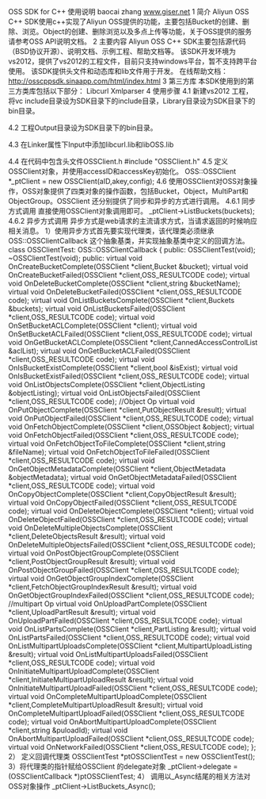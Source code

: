 ﻿OSS SDK for C++ 使用说明
baocai zhang
www.giser.net
1 简介
Aliyun OSS C++ SDK使用c++实现了Aliyun OSS提供的功能，主要包括Bucket的创建、删除、浏览。Object的创建、删除浏览以及多点上传等功能，关于OSS提供的服务请参考OSS API说明文档。
2 主要内容
Aliyun OSS C++ SDK主要包括源代码（BSD协议开源）、说明文档、示例工程、帮助文档等。
该SDK开发环境为vs2012，提供了vs2012的工程文件，目前只支持windows平台，暂不支持跨平台使用。
该SDK提供头文件和动态库和lib文件用于开发。
在线帮助文档：
http://osscppsdk.sinaapp.com/html/index.html
3 第三方库
本SDK使用到的第三方类库包括以下部分：
Libcurl
Xmlparser
4 使用步骤
4.1 新建vs2012 工程，将vc include目录设为SDK目录下的include目录，Library目录设为SDK目录下的bin目录。
 
4.2 工程Output目录设为SDK目录下的bin目录。


 
4.3 在Linker属性下Input中添加libcurl.lib和libOSS.lib
 
4.4 在代码中包含头文件OSSClient.h
#include "OSSClient.h"
4.5 定义OSSClient对象，并使用accessID和accessKey初始化。
OSS::OSSClient *_ptClient = new  OSSClient(aID,akey,config);
4.6 使用OSSClient对OSS对象操作，OSS对象提供了四类对象的操作函数，包括Bucket，Object，MultiPart和ObjectGroup。OSSClient 还分别提供了同步和异步的方式进行调用。
4.6.1 同步方式调用
直接使用OSSClient对象调用即可。
_ptClient->ListBuckets(buckets);
4.6.2 异步方式调用
异步方式是web请求的主流请求方式，当请求返回的时候响应相关消息。
1）使用异步方式首先要实现代理类，该代理类必须继承OSS::OSSClientCallback 这个抽象基类，并实现抽象基类中定义的回调方法。
class OSSClientTest: OSS::OSSClientCallback
{
public:
	OSSClientTest(void);
	~OSSClientTest(void);
public:
	virtual  void OnCreateBucketComplete(OSSClient *client,Bucket &bucket);
	virtual  void OnCreateBucketFailed(OSSClient *client,OSS_RESULTCODE code);
	virtual  void OnDeleteBucketComplete(OSSClient *client,string &bucketName);
	virtual  void OnDeleteBucketFailed(OSSClient *client,OSS_RESULTCODE code);
	virtual  void OnListBucketsComplete(OSSClient *client,Buckets &buckets);
	virtual  void OnListBucketsFailed(OSSClient *client,OSS_RESULTCODE code);
	virtual  void OnSetBucketACLComplete(OSSClient *client);
	virtual  void OnSetBucketACLFailed(OSSClient *client,OSS_RESULTCODE code);
	virtual  void OnGetBucketACLComplete(OSSClient *client,CannedAccessControlList &aclList);
	virtual  void OnGetBucketACLFailed(OSSClient *client,OSS_RESULTCODE code);
	virtual  void OnIsBucketExistComplete(OSSClient *client,bool &isExist);
	virtual  void OnIsBucketExistFailed(OSSClient *client,OSS_RESULTCODE code);
	virtual  void OnListObjectsComplete(OSSClient *client,ObjectListing &objectListing);
	virtual  void OnListObjectsFailed(OSSClient *client,OSS_RESULTCODE code);
	//Object Op
	virtual  void OnPutObjectComplete(OSSClient *client,PutObjectResult &result);
	virtual  void OnPutObjectFailed(OSSClient *client,OSS_RESULTCODE code);
	virtual  void OnFetchObjectComplete(OSSClient *client,OSSObject &object);
	virtual  void OnFetchObjectFailed(OSSClient *client,OSS_RESULTCODE code);
	virtual  void OnFetchObjectToFileComplete(OSSClient *client,string &fileName);
	virtual  void OnFetchObjectToFileFailed(OSSClient *client,OSS_RESULTCODE code);
	virtual  void OnGetObjectMetadataComplete(OSSClient *client,ObjectMetadata &objectMetadata);
	virtual  void OnGetObjectMetadataFailed(OSSClient *client,OSS_RESULTCODE code);
	virtual  void OnCopyObjectComplete(OSSClient *client,CopyObjectResult &result);
	virtual  void OnCopyObjectFailed(OSSClient *client,OSS_RESULTCODE code);
	virtual  void OnDeleteObjectComplete(OSSClient *client);
	virtual  void OnDeleteObjectFailed(OSSClient *client,OSS_RESULTCODE code);
	virtual  void OnDeleteMultipleObjectsComplete(OSSClient *client,DeleteObjectsResult &result);
	virtual  void OnDeleteMultipleObjectsFailed(OSSClient *client,OSS_RESULTCODE code);
	virtual  void OnPostObjectGroupComplete(OSSClient *client,PostObjectGroupResult &result);
	virtual  void OnPostObjectGroupFailed(OSSClient *client,OSS_RESULTCODE code);
	virtual  void OnGetObjectGroupIndexComplete(OSSClient *client,FetchObjectGroupIndexResult &result);
	virtual  void OnGetObjectGroupIndexFailed(OSSClient *client,OSS_RESULTCODE code);
	//multipart Op
	virtual  void OnUploadPartComplete(OSSClient *client,UploadPartResult &result);
	virtual  void OnUploadPartFailed(OSSClient *client,OSS_RESULTCODE code);
	virtual  void OnListPartsComplete(OSSClient *client,PartListing &result);
	virtual  void OnListPartsFailed(OSSClient *client,OSS_RESULTCODE code);
	virtual  void OnListMultipartUploadsComplete(OSSClient *client,MultipartUploadListing &result);
	virtual  void OnListMultipartUploadsFailed(OSSClient *client,OSS_RESULTCODE code);
	virtual  void OnInitiateMultipartUploadComplete(OSSClient *client,InitiateMultipartUploadResult &result);
	virtual  void OnInitiateMultipartUploadFailed(OSSClient *client,OSS_RESULTCODE code);
	virtual  void OnCompleteMultipartUploadComplete(OSSClient *client,CompleteMultipartUploadResult &result);
	virtual  void OnCompleteMultipartUploadFailed(OSSClient *client,OSS_RESULTCODE code);
	virtual  void OnAbortMultipartUploadComplete(OSSClient *client,string &puloadId);
	virtual  void OnAbortMultipartUploadFailed(OSSClient *client,OSS_RESULTCODE code);
	virtual  void OnNetworkFailed(OSSClient *client,OSS_RESULTCODE code);
};
2） 定义回调代理类
OSSClientTest *ptOSSClientTest = new OSSClientTest();
3）将代理类的指针赋给OSSClient 的delegate对象
 _ptClient->delegate =(OSSClientCallback *)ptOSSClientTest;
4） 调用以_Async结尾的相关方法对OSS对象操作
_ptClient->ListBuckets_Async();
